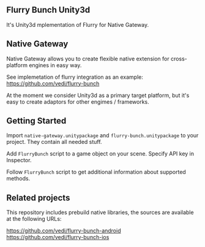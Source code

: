 Flurry Bunch Unity3d
---

It's Unity3d mplementation of Flurry for Native Gateway.

Native Gateway
---

Native Gateway allows you to create flexible native extension for cross-platform engines in easy way.

See implemetation of flurry integration as an example: https://github.com/vedi/flurry-bunch

At the moment we consider Unity3d as a primary target platform, but it's easy to create adaptors for other engimes / frameworks.

Getting Started
---

Import `native-gateway.unitypackage` and `flurry-bunch.unitypackage` to your project. They contain all needed stuff.

Add `FlurryBunch` script to a game object on your scene. Specify API key in Inspector.

Follow `FlurryBunch` script to get additional information about supported methods.

Related projects
---

This repository includes prebuild native libraries, the sources are available at the following URLs:

https://github.com/vedi/flurry-bunch-android
https://github.com/vedi/flurry-bunch-ios
